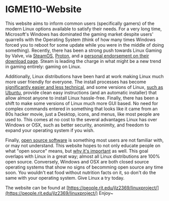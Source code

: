 # IGME110-Website

This website aims to inform common users (specifically gamers) of the modern Linux options available to satisfy their needs. For a very long time, Microsoft's Windows has dominated the gaming market despite users' quarrells with the Operating System (think of how many times Windows forced you to reboot for some update while you were in the middle of doing something). Recently, there has been a strong push towards Linux Gaming by Valve, via [SteamOS](https://www.engadget.com/2018/04/05/valve-steam-machines-linux-steamos/), [Proton](https://www.forbes.com/sites/jasonevangelho/2018/08/22/valve-changes-everything-windows-exclusive-games-now-run-on-steam-for-linux/#568909fbe3fa), and a [personal endorsement on their download page](https://store.steampowered.com/about/). Steam is leading the charge in what might be a new trend in gaming entirely: gaming on Linux.

Additionally, Linux distributions have been hard at work making Linux much more user friendly for everyone. The install processes has become [significantly easier and less technical](https://www.howtogeek.com/192462/linux-was-once-hard-to-install-and-use-now-its-easy/), and some versions of Linux, [such as Ubuntu](https://tutorials.ubuntu.com/tutorial/tutorial-install-ubuntu-desktop#0), provide clean easy instructions (and an automatic installer) that allow almost anyone to install Linux hassle-free. Finally, there has been a shift to make some versions of Linux much more GUI based. No need for complex commands entered in something that looks like it came from an 80s hacker movie, just a Desktop, icons, and menus, like most people are used to. This comes at no cost to the several advantages Linux has over Windows or OSX, such as better security, anonimity, and freedom to expand your operating system if you wish.

Finally, [open source software](https://opensource.com/resources/what-open-source) is something most users are not familiar with, or may not understand. This website hopes to not only educate people on what "open source" means, but [why it's important](https://publiccode.eu/) as well. This goal overlaps with Linux in a great way; almost all Linux distributions are 100% open source. Conversely, Windows and OSX are both closed source operating systems that show no signs of becomming open source any time soon. You wouldn't eat food without nutrition facts on it, so don't do the same with your operating system. Give Linux a try today.

The website can be found at [https://people.rit.edu/jlz2369/linuxproject/](https://people.rit.edu/jlz2369/linuxproject/) Enjoy~
